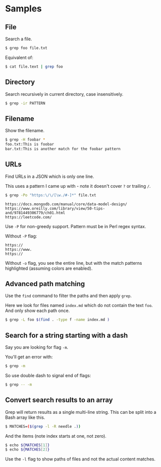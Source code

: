 # Samples


## File

Search a file.

```sh
$ grep foo file.txt
```

Equivalent of:

```sh
$ cat file.text | grep foo
```


## Directory

Search recursively in current directory, case insensitively.

```sh
$ grep -ir PATTERN
```


## Filename

Show the filename.

```sh
$ grep -H foobar *
foo.txt:This is foobar
bar.txt:This is another match for the foobar pattern
```


## URLs

Find URLs in a JSON which is only one line.

This uses a pattern I came up with - note it doesn't cover `?` or trailing `/`.

```sh
$ grep -Po "https:\/\/[\w./#-]*" file.txt
```

```
https://docs.mongodb.com/manual/core/data-model-design/
https://www.oreilly.com/library/view/50-tips-and/9781449306779/ch01.html
https://leetcode.com/
```

Use `-P` for non-greedy support. Pattern must be in Perl regex syntax.

Without `-P` flag:

```
https://
https://www.
https://
```

Without `-o` flag, you see the entire line, but with the match patterns highlighted (assuming colors are enabled).


## Advanced path matching

Use the `find` command to filter the paths and then apply `grep`.

Here we look for files named `index.md` which do not contain the text `foo`. And only show each path once.

```sh
$ grep -L foo $(find . -type f -name index.md )
```


## Search for a string starting with a dash

Say you are looking for flag `-m`.

You'll get an error with:

```sh
$ grep -m
```

So use double dash to signal end of flags:

```sh
$ grep -- -m
```


## Convert search results to an array

Grep will return results as a single multi-line string. This can be split into a Bash array like this.

```sh
$ MATCHES=($(grep -l -R needle .))
```

And the items (note index starts at one, not zero).

```sh
$ echo ${MATCHES[1]}
$ echo ${MATCHES[2]}
```

Use the `-l` flag to show paths of files and not the actual content matches.
